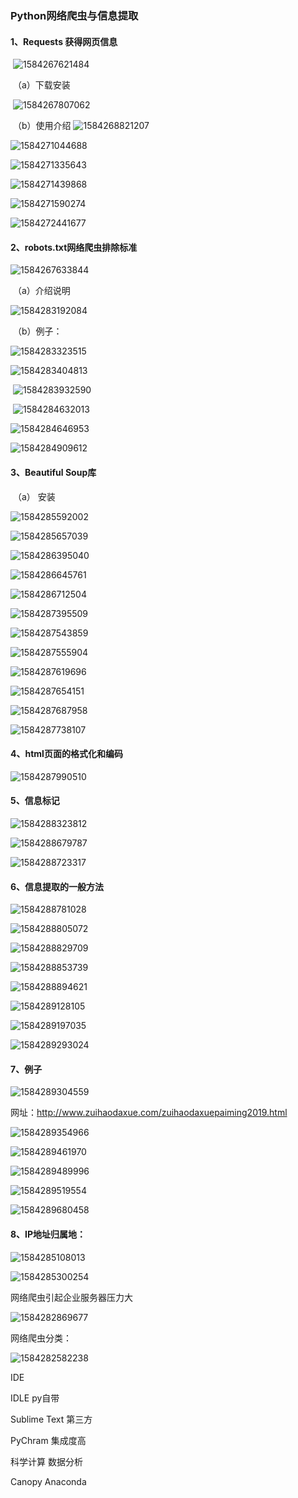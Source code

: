 ### Python网络爬虫与信息提取

#### 1、Requests 获得网页信息

​	![1584267621484](http://m.qpic.cn/psc?/V13VYSNh12J6Cf/2mE43Iwyl8hy7oibu4I*8t*D7aTK8XRZzJ*CZtN3EUPT2.DFIMRnNT8eoI7fhiXN*RG5yjt.0oshoWF3NnUtv6ww4LixEb9I4RVIFhG*EBU!/b&bo=zQChAM0AoQADGTw!&rf=viewer_4&t=5&ynotemdtimestamp=1592710183874)

​	（a）下载安装

​	![1584267807062](https://raw.githubusercontent.com/wurongsx/PicService/master/1584267807062.png?ynotemdtimestamp=1592710183874)

​	（b）使用介绍 ![1584268821207](https://raw.githubusercontent.com/wurongsx/PicService/master/1584268821207.png?ynotemdtimestamp=1592710183874)

![1584271044688](https://raw.githubusercontent.com/wurongsx/PicService/master/1584271044688.png?ynotemdtimestamp=1592710183874)

![1584271335643](https://raw.githubusercontent.com/wurongsx/PicService/master/1584271335643.png?ynotemdtimestamp=1592710183874)

![1584271439868](https://raw.githubusercontent.com/wurongsx/PicService/master/1584271439868.png?ynotemdtimestamp=1592710183874)

![1584271590274](https://raw.githubusercontent.com/wurongsx/PicService/master/1584271590274.png?ynotemdtimestamp=1592710183874)

![1584272441677](https://raw.githubusercontent.com/wurongsx/PicService/master/1584272441677.png?ynotemdtimestamp=1592710183874)

#### 2、robots.txt网络爬虫排除标准

![1584267633844](https://raw.githubusercontent.com/wurongsx/PicService/master/1584267633844.png?ynotemdtimestamp=1592710183874)

​	（a）介绍说明

![1584283192084](https://raw.githubusercontent.com/wurongsx/PicService/master/1584283192084.png?ynotemdtimestamp=1592710183874)

​	（b）例子：

![1584283323515](https://raw.githubusercontent.com/wurongsx/PicService/master/1584283323515.png?ynotemdtimestamp=1592710183874)

![1584283404813](https://raw.githubusercontent.com/wurongsx/PicService/master/1584283404813.png?ynotemdtimestamp=1592710183874)

​	![1584283932590](https://raw.githubusercontent.com/wurongsx/PicService/master/1584283932590.png?ynotemdtimestamp=1592710183874)

​	![1584284632013](https://raw.githubusercontent.com/wurongsx/PicService/master/1584284632013.png?ynotemdtimestamp=1592710183874)

![1584284646953](https://raw.githubusercontent.com/wurongsx/PicService/master/1584284646953.png?ynotemdtimestamp=1592710183874)

![1584284909612](https://raw.githubusercontent.com/wurongsx/PicService/master/1584284909612.png?ynotemdtimestamp=1592710183874)

#### 3、Beautiful Soup库

​	（a） 安装

![1584285592002](https://raw.githubusercontent.com/wurongsx/PicService/master/1584285592002.png?ynotemdtimestamp=1592710183874)

![1584285657039](https://raw.githubusercontent.com/wurongsx/PicService/master/1584285657039.png?ynotemdtimestamp=1592710183874)

![1584286395040](https://raw.githubusercontent.com/wurongsx/PicService/master/1584286395040.png?ynotemdtimestamp=1592710183874)

![1584286645761](https://raw.githubusercontent.com/wurongsx/PicService/master/1584286645761.png?ynotemdtimestamp=1592710183874)

![1584286712504](https://raw.githubusercontent.com/wurongsx/PicService/master/1584286712504.png?ynotemdtimestamp=1592710183874)

![1584287395509](https://raw.githubusercontent.com/wurongsx/PicService/master/1584287395509.png?ynotemdtimestamp=1592710183874)

![1584287543859](https://raw.githubusercontent.com/wurongsx/PicService/master/1584287543859.png?ynotemdtimestamp=1592710183874)

![1584287555904](https://raw.githubusercontent.com/wurongsx/PicService/master/1584287555904.png?ynotemdtimestamp=1592710183874)

![1584287619696](https://raw.githubusercontent.com/wurongsx/PicService/master/1584287619696.png?ynotemdtimestamp=1592710183874)

![1584287654151](https://raw.githubusercontent.com/wurongsx/PicService/master/1584287654151.png?ynotemdtimestamp=1592710183874)

![1584287687958](https://raw.githubusercontent.com/wurongsx/PicService/master/1584287687958.png?ynotemdtimestamp=1592710183874)

![1584287738107](https://raw.githubusercontent.com/wurongsx/PicService/master/1584287738107.png?ynotemdtimestamp=1592710183874)

#### 4、html页面的格式化和编码

![1584287990510](https://raw.githubusercontent.com/wurongsx/PicService/master/1584287990510.png?ynotemdtimestamp=1592710183874)

#### 5、信息标记

![1584288323812](https://raw.githubusercontent.com/wurongsx/PicService/master/1584288323812.png?ynotemdtimestamp=1592710183874)

![1584288679787](https://raw.githubusercontent.com/wurongsx/PicService/master/1584288679787.png?ynotemdtimestamp=1592710183874)

![1584288723317](https://raw.githubusercontent.com/wurongsx/PicService/master/1584288723317.png?ynotemdtimestamp=1592710183874)

#### 6、信息提取的一般方法

![1584288781028](https://raw.githubusercontent.com/wurongsx/PicService/master/1584288781028.png?ynotemdtimestamp=1592710183874)

![1584288805072](https://raw.githubusercontent.com/wurongsx/PicService/master/1584288805072.png?ynotemdtimestamp=1592710183874)

![1584288829709](https://raw.githubusercontent.com/wurongsx/PicService/master/1584288829709.png?ynotemdtimestamp=1592710183874)

![1584288853739](https://raw.githubusercontent.com/wurongsx/PicService/master/1584288853739.png?ynotemdtimestamp=1592710183874)

![1584288894621](https://raw.githubusercontent.com/wurongsx/PicService/master/1584288894621.png?ynotemdtimestamp=1592710183874)

![1584289128105](https://raw.githubusercontent.com/wurongsx/PicService/master/1584289128105.png?ynotemdtimestamp=1592710183874)

![1584289197035](https://raw.githubusercontent.com/wurongsx/PicService/master/1584289197035.png?ynotemdtimestamp=1592710183874)

![1584289293024](https://raw.githubusercontent.com/wurongsx/PicService/master/1584289293024.png?ynotemdtimestamp=1592710183874)

#### 7、例子

![1584289304559](https://raw.githubusercontent.com/wurongsx/PicService/master/1584289304559.png?ynotemdtimestamp=1592710183874)

网址：http://www.zuihaodaxue.com/zuihaodaxuepaiming2019.html

![1584289354966](https://raw.githubusercontent.com/wurongsx/PicService/master/1584289354966.png?ynotemdtimestamp=1592710183874)

![1584289461970](https://raw.githubusercontent.com/wurongsx/PicService/master/1584289461970.png?ynotemdtimestamp=1592710183874)

![1584289489996](https://raw.githubusercontent.com/wurongsx/PicService/master/1584289489996.png?ynotemdtimestamp=1592710183874)

![1584289519554](https://raw.githubusercontent.com/wurongsx/PicService/master/1584289519554.png?ynotemdtimestamp=1592710183874)

![1584289680458](https://raw.githubusercontent.com/wurongsx/PicService/master/1584289680458.png?ynotemdtimestamp=1592710183874)

#### 8、IP地址归属地：

![1584285108013](https://raw.githubusercontent.com/wurongsx/PicService/master/1584285108013.png?ynotemdtimestamp=1592710183874)

![1584285300254](https://raw.githubusercontent.com/wurongsx/PicService/master/1584285300254.png?ynotemdtimestamp=1592710183874)

网络爬虫引起企业服务器压力大

![1584282869677](https://raw.githubusercontent.com/wurongsx/PicService/master/1584282869677.png?ynotemdtimestamp=1592710183874)

网络爬虫分类：

![1584282582238](https://raw.githubusercontent.com/wurongsx/PicService/master/1584282582238.png?ynotemdtimestamp=1592710183874)

IDE

IDLE py自带

Sublime Text 第三方

PyChram 集成度高

科学计算 数据分析

Canopy Anaconda